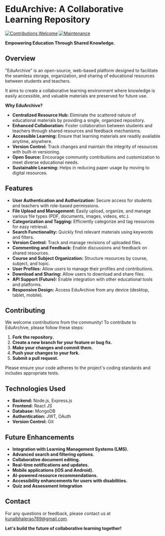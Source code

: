 # EduArchive: A Collaborative Learning Repository

[![Contributions Welcome](https://img.shields.io/badge/contributions-welcome-brightgreen.svg?style=flat)](https://github.com/YOUR_USERNAME/EduArchive/issues)
[![Maintenance](https://img.shields.io/badge/Maintained%3F-yes-green.svg)](https://github.com/YOUR_USERNAME/EduArchive/graphs/commit-activity)

**Empowering Education Through Shared Knowledge.**

## Overview

"EduArchive" is an open-source, web-based platform designed to facilitate the seamless storage, organization, and sharing of educational resources between students and teachers.

It aims to create a collaborative learning environment where knowledge is easily accessible, and valuable materials are preserved for future use.

**Why EduArchive?**

- **Centralized Resource Hub:** Eliminate the scattered nature of educational materials by providing a single, organized repository.
- **Enhanced Collaboration:** Foster collaboration between students and teachers through shared resources and feedback mechanisms.
- **Accessible Learning:** Ensure that learning materials are readily available anytime, anywhere.
- **Version Control:** Track changes and maintain the integrity of resources with built-in versioning.
- **Open Source:** Encourage community contributions and customization to meet diverse educational needs.
- **Sustainable Learning:** Helps in reducing paper usage by moving to digital resources.

## Features

- **User Authentication and Authorization:** Secure access for students and teachers with role-based permissions.
- **File Upload and Management:** Easily upload, organize, and manage various file types (PDF, documents, images, videos, etc.).
- **Categorization and Tagging:** Efficiently categorize and tag resources for easy retrieval.
- **Search Functionality:** Quickly find relevant materials using keywords and filters.
- **Version Control:** Track and manage revisions of uploaded files.
- **Commenting and Feedback:** Enable discussions and feedback on shared resources.
- **Course and Subject Organization:** Structure resources by course, subject, and topic.
- **User Profiles:** Allow users to manage their profiles and contributions.
- **Download and Sharing:** Allow users to download and share files.
- **API Support (Future):** Enable integration with other educational tools and platforms.
- **Responsive Design:** Access EduArchive from any device (desktop, tablet, mobile).

## Contributing

We welcome contributions from the community! To contribute to EduArchive, please follow these steps:

1.  **Fork the repository.**
2.  **Create a new branch for your feature or bug fix.**
3.  **Make your changes and commit them.**
4.  **Push your changes to your fork.**
5.  **Submit a pull request.**

Please ensure your code adheres to the project's coding standards and includes appropriate tests.

## Technologies Used

- **Backend:** Node.js, Express.js
- **Frontend:** React JS
- **Database:** MongoDB
- **Authentication:** JWT, OAuth
- **Version Control:** Git

## Future Enhancements

- **Integration with Learning Management Systems (LMS).**
- **Advanced search and filtering options.**
- **Collaborative document editing.**
- **Real-time notifications and updates.**
- **Mobile applications (iOS and Android).**
- **AI-powered resource recommendations.**
- **Accessibility enhancements for users with disabilities.**
- **Quiz and Assessment Integration**

## Contact

For any questions or feedback, please contact us at [kunalbhalerao789@gmail.com](mailto:kunalbhalerao789@gmail.com).

**Let's build the future of collaborative learning together!**
